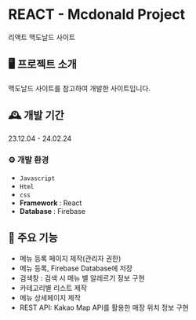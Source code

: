 # REACT - Mcdonald Project

리액트 맥도날드 사이트

## 🖥️ 프로젝트 소개

맥도날드 사이트를 참고하여 개발한 사이트입니다.

## 🕰️ 개발 기간

23.12.04 - 24.02.24

### ⚙️ 개발 환경

- `Javascript`
- `Html`
- `css`
- **Framework** : React
- **Database** : Firebase

## 📌 주요 기능

- 메뉴 등록 페이지 제작(관리자 권한)
- 메뉴 등록, Firebase Database에 저장
- 검색창 : 검색 시 메뉴 별 알레르기 정보 구현
- 카테고리별 리스트 제작
- 메뉴 상세페이지 제작
- REST API: Kakao Map API를 활용한 매장 위치 정보 구현
